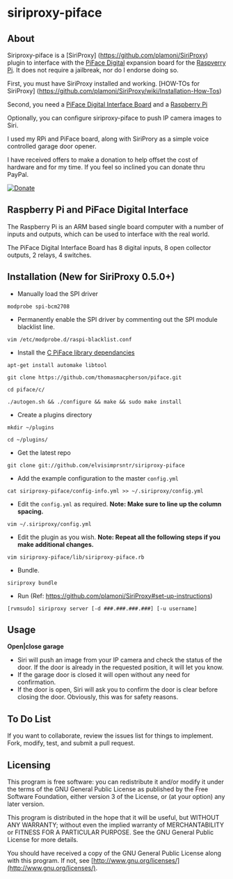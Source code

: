 siriproxy-piface
================

About
-----

Siriproxy-piface is a [SiriProxy] (https://github.com/plamoni/SiriProxy) plugin to interface with the [PiFace Digital](http://www.farnell.com/datasheets/1682890.pdf) expansion board for the [Raspverry Pi](http://www.raspberrypi.org).   It does not require a jailbreak, nor do I endorse doing so.

First, you must have SiriProxy installed and working.  [HOW-TOs for SiriProxy] (https://github.com/plamoni/SiriProxy/wiki/Installation-How-Tos) 

Second, you need a [PiFace Digital Interface Board](http://www.farnell.com/datasheets/1682890.pdf) and a [Raspberry Pi](http://www.raspberrypi.org)  

Optionally, you can configure siriproxy-piface to push IP camera images to Siri.

I used my RPi and PiFace board, along with SiriProry as a simple voice controlled garage door opener. 

I have received offers to make a donation to help offset the cost of hardware and for my time.  If you feel so inclined you can donate thru PayPal.  

[![Donate](https://www.paypalobjects.com/en_US/i/btn/btn_donateCC_LG.gif)](https://www.paypal.com/cgi-bin/webscr?cmd=_s-xclick&hosted_button_id=SB6A4AFSC5LFQ)  


Raspberry Pi and PiFace Digital Interface
-----------------------------------------

The Raspberry Pi is an ARM based single board computer with a number of inputs and outputs, which can be used to interface with the real world.

The PiFace Digital Interface Board has 8 digital inputs, 8 open collector outputs, 2 relays, 4 switches.  


Installation (New for SiriProxy 0.5.0+)
---------------------------------------


- Manually load the SPI driver

`modprobe spi-bcm2708`

- Permanently enable the SPI driver by commenting out the SPI module blacklist line.

`vim /etc/modprobe.d/raspi-blacklist.conf`

- Install the [C PiFace library dependancies](https://github.com/thomasmacpherson/piface) 

`apt-get install automake libtool`

`git clone https://github.com/thomasmacpherson/piface.git`

`cd piface/c/`

`./autogen.sh && ./configure && make && sudo make install`
 
- Create a plugins directory  

`mkdir ~/plugins`  

`cd ~/plugins/` 

- Get the latest repo   

`git clone git://github.com/elvisimprsntr/siriproxy-piface`

- Add the example configuration to the master `config.yml` 

`cat siriproxy-piface/config-info.yml >> ~/.siriproxy/config.yml`

- Edit the `config.yml` as required.     **Note: Make sure to line up the column spacing.**

`vim ~/.siriproxy/config.yml`

- Edit the plugin as you wish. **Note: Repeat all the following steps if you make additional changes.**    

`vim siriproxy-piface/lib/siriproxy-piface.rb`

- Bundle.  

`siriproxy bundle`

- Run (Ref: https://github.com/plamoni/SiriProxy#set-up-instructions)  

`[rvmsudo] siriproxy server [-d ###.###.###.###] [-u username]`


Usage
-----

**Open|close garage**

- Siri will push an image from your IP camera and check the status of the door.  If the door is already in the requested position, it will let you know.  
- If the garage door is closed it will open without any need for confirmation.
- If the door is open, Siri will ask you to confirm the door is clear before closing the door. Obviously, this was for safety reasons. 


To Do List
----------

If you want to collaborate, review the issues list for things to implement.  Fork, modify, test, and submit a pull request. 

Licensing
---------

This program is free software: you can redistribute it and/or modify it under the terms of the GNU General Public License as published by the Free Software Foundation, either version 3 of the License, or (at your option) any later version.

This program is distributed in the hope that it will be useful, but WITHOUT ANY WARRANTY; without even the implied warranty of MERCHANTABILITY or FITNESS FOR A PARTICULAR PURPOSE.  See the GNU General Public License for more details.

You should have received a copy of the GNU General Public License along with this program.  If not, see [http://www.gnu.org/licenses/](http://www.gnu.org/licenses/).


